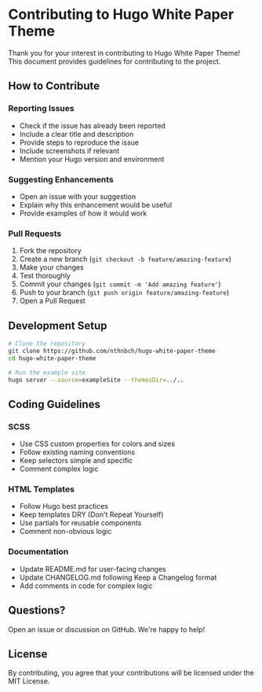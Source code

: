# Contributing to Hugo White Paper Theme

Thank you for your interest in contributing to Hugo White Paper Theme! This document provides guidelines for contributing to the project.

## How to Contribute

### Reporting Issues

- Check if the issue has already been reported
- Include a clear title and description
- Provide steps to reproduce the issue
- Include screenshots if relevant
- Mention your Hugo version and environment

### Suggesting Enhancements

- Open an issue with your suggestion
- Explain why this enhancement would be useful
- Provide examples of how it would work

### Pull Requests

1. Fork the repository
2. Create a new branch (`git checkout -b feature/amazing-feature`)
3. Make your changes
4. Test thoroughly
5. Commit your changes (`git commit -m 'Add amazing feature'`)
6. Push to your branch (`git push origin feature/amazing-feature`)
7. Open a Pull Request

## Development Setup

```bash
# Clone the repository
git clone https://github.com/nthnbch/hugo-white-paper-theme
cd hugo-white-paper-theme

# Run the example site
hugo server --source=exampleSite --themesDir=../..
```

## Coding Guidelines

### SCSS

- Use CSS custom properties for colors and sizes
- Follow existing naming conventions
- Keep selectors simple and specific
- Comment complex logic

### HTML Templates

- Follow Hugo best practices
- Keep templates DRY (Don't Repeat Yourself)
- Use partials for reusable components
- Comment non-obvious logic

### Documentation

- Update README.md for user-facing changes
- Update CHANGELOG.md following Keep a Changelog format
- Add comments in code for complex logic

## Questions?

Open an issue or discussion on GitHub. We're happy to help!

## License

By contributing, you agree that your contributions will be licensed under the MIT License.

